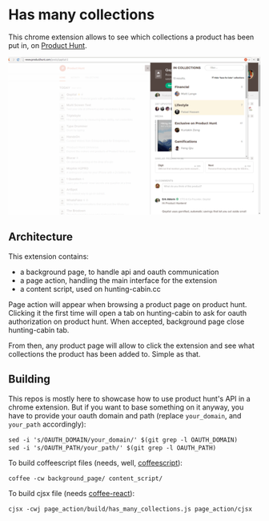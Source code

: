 # Has many collections

This chrome extension allows to see which collections a product has been put in, on [Product Hunt](https://producthunt.com).

![screenshot](https://raw.githubusercontent.com/oelmekki/has_many_collections/master/screenshot.png)


## Architecture

This extension contains:

* a background page, to handle api and oauth communication
* a page action, handling the main interface for the extension
* a content script, used on hunting-cabin.cc

Page action will appear when browsing a product page on product hunt.
Clicking it the first time will open a tab on hunting-cabin to ask for
oauth authorization on product hunt. When accepted, background page
close hunting-cabin tab.

From then, any product page will allow to click the extension and see
what collections the product has been added to. Simple as that.


## Building

This repos is mostly here to showcase how to use product hunt's API in a chrome
extension. But if you want to base something on it anyway, you have to provide
your oauth domain and path (replace `your_domain`, and `your_path`
accordingly):

```
sed -i 's/OAUTH_DOMAIN/your_domain/' $(git grep -l OAUTH_DOMAIN)
sed -i 's/OAUTH_PATH/your_path/' $(git grep -l OAUTH_PATH)
```

To build coffeescript files (needs, well, [coffeescript](https://github.com/jashkenas/coffeescript)):

```
coffee -cw background_page/ content_script/
```

To build cjsx file (needs [coffee-react](https://github.com/jsdf/coffee-react)):

```
cjsx -cwj page_action/build/has_many_collections.js page_action/cjsx
```


